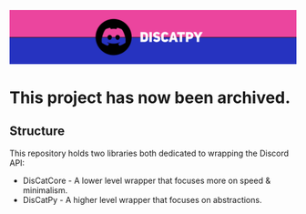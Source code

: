 ![DisCatPy Banner](./assets/banner.png)

# This project has now been archived.

## Structure

This repository holds two libraries both dedicated to wrapping the Discord API:

- DisCatCore - A lower level wrapper that focuses more on speed & minimalism.
- DisCatPy - A higher level wrapper that focuses on abstractions.

